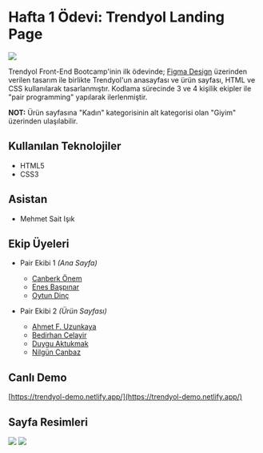 # Hafta 1 Ödevi: Trendyol Landing Page

![](/assets/images/pages.png)

Trendyol Front-End Bootcamp'inin ilk ödevinde; [Figma Design](https://www.figma.com/file/IwnhPC5WBglAFGc0MJ6wXj/Trendyol-Front-End-Bootcamp?node-id=0%3A1) üzerinden verilen tasarım ile birlikte Trendyol'un anasayfası ve ürün sayfası, HTML ve CSS kullanılarak tasarlanmıştır. Kodlama sürecinde 3 ve 4 kişilik ekipler ile "pair programming" yapılarak ilerlenmiştir.

**NOT:** Ürün sayfasına "Kadın" kategorisinin alt kategorisi olan "Giyim" üzerinden ulaşılabilir.

## Kullanılan Teknolojiler

- HTML5
- CSS3

## Asistan

- Mehmet Sait Işık

## Ekip Üyeleri

- Pair Ekibi 1 *(Ana Sayfa)*
  
  - [Canberk Önem](https://github.com/canberkonem)
  - [Enes Başpınar](https://github.com/baspinarenes)
  - [Oytun Dinç](https://github.com/oytundinc)

- Pair Ekibi 2 *(Ürün Sayfası)*
  - [Ahmet F. Uzunkaya](https://github.com/MihrimatriX)
  - [Bedirhan Celayir](https://github.com/rokasta12)
  - [Duygu Aktukmak](https://github.com/duyguaktukmak)
  - [Nilgün Canbaz](https://github.com/nilguncanbaz)

## Canlı Demo

[https://trendyol-demo.netlify.app/](https://trendyol-demo.netlify.app/)

## Sayfa Resimleri

![](/assets/images/home-page.png)
![](/assets/images/product-page.png)
